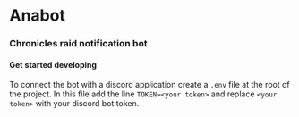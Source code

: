 # Anabot
### Chronicles raid notification bot 

#### Get started developing

To connect the bot with a discord application create a `.env` file at the root of the project.
In this file add the line `TOKEN=<your token>` and replace `<your token>` with your discord bot token.

